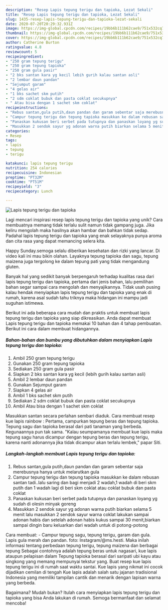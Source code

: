 ```yaml
---
description: "Resep Lapis tepung terigu dan tapioka, Lezat Sekali"
title: "Resep Lapis tepung terigu dan tapioka, Lezat Sekali"
slug: 1435-resep-lapis-tepung-terigu-dan-tapioka-lezat-sekali
date: 2020-07-20T20:29:32.931Z
image: https://img-global.cpcdn.com/recipes/19bb6b111b62cae9/751x532cq70/lapis-tepung-terigu-dan-tapioka-foto-resep-utama.jpg
thumbnail: https://img-global.cpcdn.com/recipes/19bb6b111b62cae9/751x532cq70/lapis-tepung-terigu-dan-tapioka-foto-resep-utama.jpg
cover: https://img-global.cpcdn.com/recipes/19bb6b111b62cae9/751x532cq70/lapis-tepung-terigu-dan-tapioka-foto-resep-utama.jpg
author: Catherine Burton
ratingvalue: 4.8
reviewcount: 5
recipeingredient:
- "250 gram tepung terigu"
- "250 gram tepung tapioka"
- "250 gram gula pasir"
- "2 bks santan kara yg kecil lebih gurih kalau santan asli"
- "2 lembar daun pandan"
- "Sejumput garam"
- "4 gelas air"
- "1 bks sachet skm putih"
- "2 sdm coklat bubuk dan pasta coklat secukupnya"
- " Atau bisa dengan 1 sachet skm coklat"
recipeinstructions:
- "Rebus santan,gula putih,daun pandan dan garam sebentar saja merebusnya hanya untuk melarutkan gula"
- "Campur tepung terigu dan tepung tapioka masukkan ke dalam rebusan santan tadi..lalu saring dan bagi menjadi 2 wadah,1 wadah di beri skm putih dan 1 wadah lagi di beri skm coklat atau coklat bubuk dan pasta coklat"
- "Panaskan kukusan beri serbet pada tutupnya dan panaskan loyang yg sudah di olesin minyak goreng"
- "Masukkan 2 sendok sayur yg adonan warna putih biarkan selama 5 menit lalu masukkan 2 sendok sayur warna coklat lakukan sampai adonan habis dan setelah adonan habis kukus sampai 30 menit,biarkan sampai dingin baru keluarkan dari wadah untuk di potong-potong"
categories:
- Resep
tags:
- lapis
- tepung
- terigu

katakunci: lapis tepung terigu 
nutrition: 254 calories
recipecuisine: Indonesian
preptime: "PT32M"
cooktime: "PT51M"
recipeyield: "3"
recipecategory: Lunch

---
```



![Lapis tepung terigu dan tapioka](https://img-global.cpcdn.com/recipes/19bb6b111b62cae9/751x532cq70/lapis-tepung-terigu-dan-tapioka-foto-resep-utama.jpg)

Lagi mencari inspirasi resep lapis tepung terigu dan tapioka yang unik? Cara membuatnya memang tidak terlalu sulit namun tidak gampang juga. Jika keliru mengolah maka hasilnya akan hambar dan bahkan tidak sedap. Padahal lapis tepung terigu dan tapioka yang enak selayaknya punya aroma dan cita rasa yang dapat memancing selera kita.

Happy Sunday.semoga selalu diberikan kesehatan dan rizki yang lancar. Di video kali ini mau bikin olahan. Layaknya tepung tapioka dan sagu, tepung maizena juga tergolong ke dalam tepung pati yang tidak mengandung gluten.

Banyak hal yang sedikit banyak berpengaruh terhadap kualitas rasa dari lapis tepung terigu dan tapioka, pertama dari jenis bahan, lalu pemilihan bahan segar sampai cara mengolah dan menyajikannya. Tidak usah pusing kalau hendak menyiapkan lapis tepung terigu dan tapioka yang enak di rumah, karena asal sudah tahu triknya maka hidangan ini mampu jadi suguhan istimewa.


Berikut ini ada beberapa cara mudah dan praktis untuk membuat lapis tepung terigu dan tapioka yang siap dikreasikan. Anda dapat membuat Lapis tepung terigu dan tapioka memakai 10 bahan dan 4 tahap pembuatan. Berikut ini cara dalam membuat hidangannya.

<!--inarticleads1-->

##### Bahan-bahan dan bumbu yang dibutuhkan dalam menyiapkan Lapis tepung terigu dan tapioka:

1. Ambil 250 gram tepung terigu
1. Gunakan 250 gram tepung tapioka
1. Sediakan 250 gram gula pasir
1. Siapkan 2 bks santan kara yg kecil (lebih gurih kalau santan asli)
1. Ambil 2 lembar daun pandan
1. Gunakan Sejumput garam
1. Siapkan 4 gelas air
1. Ambil 1 bks sachet skm putih
1. Sediakan 2 sdm coklat bubuk dan pasta coklat secukupnya
1. Ambil  Atau bisa dengan 1 sachet skm coklat


Masukkan santan secara perlahan sembari diaduk. Cara membuat resep kue lapis rainbow : Pertama, campurkan tepung beras dan tepung tapioka. Tepung sagu dan tapioka berasal dari pati tanaman yang berbeda. Kegunaannya pun tak sama. &#34;Kalau seumpamanya membuat kue lapis maka tepung sagu harus dicampur dengan tepung beras dan tepung terigu, karena nanti adonannya jika tidak dicampur akan terlalu lembek,&#34; papar Siti. 

<!--inarticleads2-->

##### Langkah-langkah membuat Lapis tepung terigu dan tapioka:

1. Rebus santan,gula putih,daun pandan dan garam sebentar saja merebusnya hanya untuk melarutkan gula
1. Campur tepung terigu dan tepung tapioka masukkan ke dalam rebusan santan tadi..lalu saring dan bagi menjadi 2 wadah,1 wadah di beri skm putih dan 1 wadah lagi di beri skm coklat atau coklat bubuk dan pasta coklat
1. Panaskan kukusan beri serbet pada tutupnya dan panaskan loyang yg sudah di olesin minyak goreng
1. Masukkan 2 sendok sayur yg adonan warna putih biarkan selama 5 menit lalu masukkan 2 sendok sayur warna coklat lakukan sampai adonan habis dan setelah adonan habis kukus sampai 30 menit,biarkan sampai dingin baru keluarkan dari wadah untuk di potong-potong


Cara membuat: - Campur tepung sagu, tepung terigu, garam dan gula. Lapis gula merah dan pandan. foto: Instagram/@ms.hesti. Maka inilah informasi tentang perbedaan tepung terigu, tepung maizena dan berbagai tepung Sebagai contohnya adalah tepung beras untuk nagasari, kue lapis ataupun pelapisan dalam Tepung tapioka berasal dari saripati ubi kayu atau singkong yang memang mempunyai tekstur yang. Buat resep kue lapis tepung terigu ini di rumah saat waktu santai. Kue lapis yang nikmat ini cocok dijadikan cemilan di tengah Kue lapis adalah salah satu jajanan tradisional Indonesia yang memiliki tampilan cantik dan menarik dengan lapisan warna yang berbeda. 

Bagaimana? Mudah bukan? Itulah cara menyiapkan lapis tepung terigu dan tapioka yang bisa Anda lakukan di rumah. Semoga bermanfaat dan selamat mencoba!
